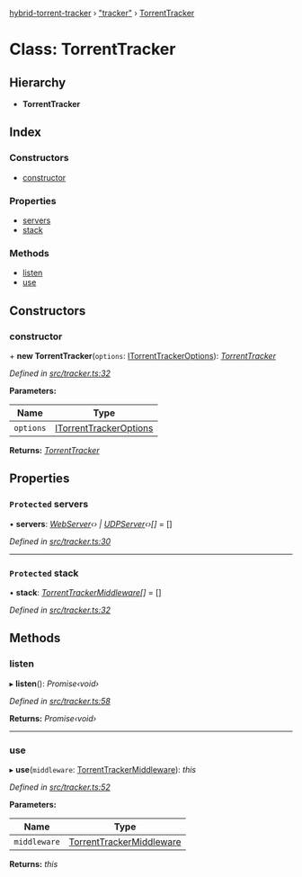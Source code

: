 [hybrid-torrent-tracker](../README.md) › ["tracker"](../modules/_tracker_.md) › [TorrentTracker](_tracker_.torrenttracker.md)

# Class: TorrentTracker

## Hierarchy

* **TorrentTracker**

## Index

### Constructors

* [constructor](_tracker_.torrenttracker.md#constructor)

### Properties

* [servers](_tracker_.torrenttracker.md#protected-servers)
* [stack](_tracker_.torrenttracker.md#protected-stack)

### Methods

* [listen](_tracker_.torrenttracker.md#listen)
* [use](_tracker_.torrenttracker.md#use)

## Constructors

###  constructor

\+ **new TorrentTracker**(`options`: [ITorrentTrackerOptions](../interfaces/_tracker_.itorrenttrackeroptions.md)): *[TorrentTracker](_tracker_.torrenttracker.md)*

*Defined in [src/tracker.ts:32](https://github.com/negezor/hybrid-torrent-tracker/blob/c8824be/src/tracker.ts#L32)*

**Parameters:**

Name | Type |
------ | ------ |
`options` | [ITorrentTrackerOptions](../interfaces/_tracker_.itorrenttrackeroptions.md) |

**Returns:** *[TorrentTracker](_tracker_.torrenttracker.md)*

## Properties

### `Protected` servers

• **servers**: *[WebServer](_servers_web_.webserver.md)‹› | [UDPServer](_servers_udp_.udpserver.md)‹›[]* = []

*Defined in [src/tracker.ts:30](https://github.com/negezor/hybrid-torrent-tracker/blob/c8824be/src/tracker.ts#L30)*

___

### `Protected` stack

• **stack**: *[TorrentTrackerMiddleware](../modules/_tracker_.md#torrenttrackermiddleware)[]* = []

*Defined in [src/tracker.ts:32](https://github.com/negezor/hybrid-torrent-tracker/blob/c8824be/src/tracker.ts#L32)*

## Methods

###  listen

▸ **listen**(): *Promise‹void›*

*Defined in [src/tracker.ts:58](https://github.com/negezor/hybrid-torrent-tracker/blob/c8824be/src/tracker.ts#L58)*

**Returns:** *Promise‹void›*

___

###  use

▸ **use**(`middleware`: [TorrentTrackerMiddleware](../modules/_tracker_.md#torrenttrackermiddleware)): *this*

*Defined in [src/tracker.ts:52](https://github.com/negezor/hybrid-torrent-tracker/blob/c8824be/src/tracker.ts#L52)*

**Parameters:**

Name | Type |
------ | ------ |
`middleware` | [TorrentTrackerMiddleware](../modules/_tracker_.md#torrenttrackermiddleware) |

**Returns:** *this*
